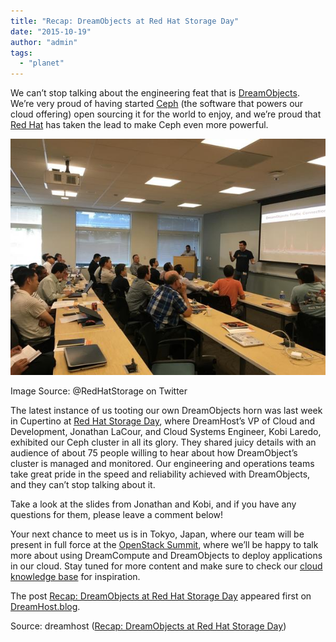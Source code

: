```yaml
---
title: "Recap: DreamObjects at Red Hat Storage Day"
date: "2015-10-19"
author: "admin"
tags: 
  - "planet"
---
```


We can’t stop talking about the engineering feat that is [DreamObjects](https://www.dreamhost.com/cloud/storage/). We’re very proud of having started [Ceph](http://ceph.com/) (the software that powers our cloud offering) open sourcing it for the world to enjoy, and we’re proud that [Red Hat](http://www.redhat.com/en) has taken the lead to make Ceph even more powerful.

[![Image Source: @RedHatStorage on Twitter](images/redhatstorageday.jpg)](https://twitter.com/RedHatStorage/status/654741288655257600/photo/1)

Image Source: @RedHatStorage on Twitter

The latest instance of us tooting our own DreamObjects horn was last week in Cupertino at [Red Hat Storage Day](http://redhatstorage.redhat.com/2015/10/02/cephs-on-the-move-and-coming-to-a-city-near-you/), where DreamHost’s VP of Cloud and Development, Jonathan LaCour, and Cloud Systems Engineer, Kobi Laredo, exhibited our Ceph cluster in all its glory. They shared juicy details with an audience of about 75 people willing to hear about how DreamObject’s cluster is managed and monitored. Our engineering and operations teams take great pride in the speed and reliability achieved with DreamObjects, and they can’t stop talking about it.

Take a look at the slides from Jonathan and Kobi, and if you have any questions for them, please leave a comment below!

Your next chance to meet us is in Tokyo, Japan, where our team will be present in full force at the [OpenStack Summit](https://www.openstack.org/summit/tokyo-2015/), where we’ll be happy to talk more about using DreamCompute and DreamObjects to deploy applications in our cloud. Stay tuned for more content and make sure to check our [cloud knowledge base](http://wiki.dreamhost.com/Category:Cloud) for inspiration.

The post [Recap: DreamObjects at Red Hat Storage Day](https://www.dreamhost.com/blog/2015/10/19/recap-dreamobjects-at-red-hat-storage-day/) appeared first on [DreamHost.blog](https://www.dreamhost.com/blog).

Source: dreamhost ([Recap: DreamObjects at Red Hat Storage Day](https://www.dreamhost.com/blog/2015/10/19/recap-dreamobjects-at-red-hat-storage-day/))

